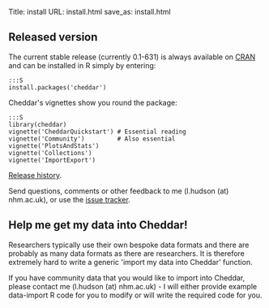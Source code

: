 Title: install
URL: install.html
save_as: install.html

## Released version

The current stable release (currently 0.1-631) is always available on
[CRAN](http://cran.r-project.org/web/packages/cheddar/index.html) and can be
installed in R simply by entering:

    :::S
    install.packages('cheddar')

Cheddar's vignettes show you round the package:

    :::S
    library(cheddar)
    vignette('CheddarQuickstart') # Essential reading
    vignette('Community')         # Also essential
    vignette('PlotsAndStats')
    vignette('Collections')
    vignette('ImportExport')

[Release history](https://github.com/quicklizard99/cheddar/release_history.md).

Send questions, comments or other feedback to me (l.hudson (at) nhm.ac.uk), or 
use the 
[issue tracker](https://github.com/quicklizard99/cheddar/issues).

## Help me get my data into Cheddar!

Researchers typically use their own bespoke data formats and there are probably 
as many data formats as there are researchers. It is therefore extremely hard 
to write a generic 'import my data into Cheddar' function.

If you have community data that you would like to import into Cheddar, please 
contact me (l.hudson (at) nhm.ac.uk) - I will either provide example 
data-import R code for you to modify or will write the required code for you.

